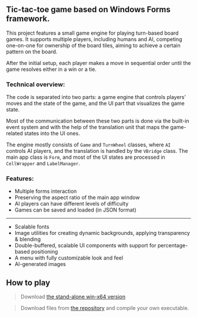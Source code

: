 ## Tic-tac-toe game based on Windows Forms framework.

This project features a small game engine for playing turn-based board games. It supports multiple players, including humans and AI, competing one-on-one for ownership of the board tiles, aiming to achieve a certain pattern on the board.

After the initial setup, each player makes a move in sequential order until the game resolves either in a win or a tie.

### Technical overview:

The code is separated into two parts: a game engine that controls players' moves and the state of the game, and the UI part that visualizes the game state.

Most of the communication between these two parts is done via the built-in event system and with the help of the translation unit that maps the game-related states into the UI ones.

The engine mostly consists of `Game` and `TurnWheel` classes, where `AI` controls AI players, and the translation is handled by the `VBridge` class. The main app class is `Form`, and most of the UI states are processed in `CellWrapper` and `LabelManager`.

### Features:
- Multiple forms interaction
- Preserving the aspect ratio of the main app window
- AI players can have different levels of difficulty
- Games can be saved and loaded (in JSON format)
---
- Scalable fonts
- Image utilities for creating dynamic backgrounds, applying transparency & blending
- Double-buffered, scalable UI components with support for percentage-based positioning
- A menu with fully customizable look and feel
- AI-generated images


## How to play
> Download [the stand-alone win-x64 version](https://raw.githubusercontent.com/alikim-com/tafe/main/programming/WinForms_Tic_Tac_Toe/WinForms_Tic_Tac_Toe_standalone.zip)

> Download files from [the repository](https://github.com/alikim-com/tafe/tree/main/programming/WinForms_Tic_Tac_Toe) and compile your own executable.
